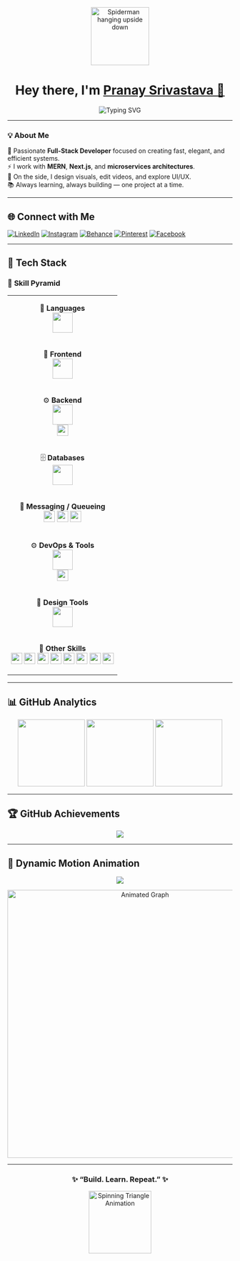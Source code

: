 <!-- ✨ Beautiful, Animated GitHub Profile README for Pranay Srivastava -->

<p align="center">
  <img src="https://camo.githubusercontent.com/12d6b6809cf088e774815e1cc5565e489544278786d1da14dd8295277e419619/68747470733a2f2f6d65646961342e67697068792e636f6d2f6d656469612f76312e59326c6b505463354d4749334e6a4578616e4a6b4e6a4a7465486f355a4778704f576835644467324d5442774e6a6c785a6d316d6158563559324e6d4d3368694d57347862695a6c634431324d563970626e526c636d35686246396e61575a66596e6c666157516d5933513963772f764b684b73794546564b344975454b7a57592f67697068792e676966" width="130" alt="Spiderman hanging upside down"/>
</p>

<h1 align="center">Hey there, I'm <a href="https://github.com/Pranay623" target="_blank">Pranay Srivastava 👋</a></h1>

<p align="center">
  <img src="https://readme-typing-svg.herokuapp.com?font=Poppins&size=25&duration=3500&pause=1000&color=00E0FF&center=true&vCenter=true&width=600&lines=Full+Stack+Developer;Creative+Designer;Open+Source+Contributor;Tech+Explorer+🚀" alt="Typing SVG" />
</p>


---

### 💡 About Me  
🎯 Passionate **Full-Stack Developer** focused on creating fast, elegant, and efficient systems.  
⚡ I work with **MERN**, **Next.js**, and **microservices architectures**.  
🎨 On the side, I design visuals, edit videos, and explore UI/UX.  
📚 Always learning, always building — one project at a time.

---

## 🌐 Connect with Me  

[![LinkedIn](https://img.shields.io/badge/LinkedIn-0077B5?style=flat-square&logo=linkedin&logoColor=white)](https://linkedin.com/in/PranaySrivastava)
[![Instagram](https://img.shields.io/badge/Instagram-E4405F?style=flat-square&logo=instagram&logoColor=white)](https://instagram.com/_srivastava_pranay_)
[![Behance](https://img.shields.io/badge/Behance-1769ff?style=flat-square&logo=behance&logoColor=white)](https://behance.net/PranaySrivastava)
[![Pinterest](https://img.shields.io/badge/Pinterest-E60023?style=flat-square&logo=pinterest&logoColor=white)](https://pinterest.com/srivastavapranay623)
[![Facebook](https://img.shields.io/badge/Facebook-1877F2?style=flat-square&logo=facebook&logoColor=white)](https://facebook.com/PranaySrivastava)

---

## 🧠 Tech Stack  

### 🔺 **Skill Pyramid**

<div align="center">
  
<table>
<tr>
<td align="center" width="100%">
  
🧩 **Languages**
<br/>
<img src="https://skillicons.dev/icons?i=c,cpp,python,javascript" height="45"/>

</td>
</tr>

<tr>
<td align="center" width="100%">
  
🎨 **Frontend**
<br/>
<img src="https://skillicons.dev/icons?i=html,css,react,next,tailwind,bootstrap" height="45"/>

</td>
</tr>

<tr>
<td align="center" width="100%">
  
⚙️ **Backend**
<br/>
<img src="https://skillicons.dev/icons?i=nodejs,express,django,graphql" height="45"/>  
<img src="https://img.shields.io/badge/NATS-0094FF?style=flat&logo=natsdotio&logoColor=white" height="25"/>

</td>
</tr>

<tr>
<td align="center" width="100%">
  
🗄️ **Databases**
<br/>
<img src="https://skillicons.dev/icons?i=mongodb,postgresql,firebase,redis" height="45"/>

</td>
</tr>

<tr>
<td align="center" width="100%">
  
🔁 **Messaging / Queueing**
<br/>
<img src="https://img.shields.io/badge/QStash-0094FF?style=flat&logo=vercel&logoColor=white" height="25"/>
<img src="https://img.shields.io/badge/Redis%20PubSub-DC382D?style=flat&logo=redis&logoColor=white" height="25"/>
<img src="https://img.shields.io/badge/NATS-007ACC?style=flat&logo=natsdotio&logoColor=white" height="25"/>

</td>
</tr>

<tr>
<td align="center" width="100%">
  
⚙️ **DevOps & Tools**
<br/>
<img src="https://skillicons.dev/icons?i=git,github,docker,postman,vercel,heroku,netlify" height="45"/>  
<img src="https://img.shields.io/badge/Load%20Balancer-0066CC?style=flat&logo=nginx&logoColor=white" height="25"/>

</td>
</tr>

<tr>
<td align="center" width="100%">
  
🎨 **Design Tools**
<br/>
<img src="https://skillicons.dev/icons?i=figma,ps,ai,pr" height="45"/>

</td>
</tr>

<tr>
<td align="center" width="100%">
  
🧠 **Other Skills**
<br/>
<img src="https://img.shields.io/badge/REST%20APIs-02569B?style=flat&logo=swagger&logoColor=white" height="25"/>
<img src="https://img.shields.io/badge/JWT-000000?style=flat&logo=jsonwebtokens&logoColor=white" height="25"/>
<img src="https://img.shields.io/badge/OAuth2-3E8EDE?style=flat&logo=auth0&logoColor=white" height="25"/>
<img src="https://img.shields.io/badge/Rate%20Limiting-0078D4?style=flat&logo=nginx&logoColor=white" height="25"/>
<img src="https://img.shields.io/badge/Caching-FFB100?style=flat&logo=redis&logoColor=white" height="25"/>
<img src="https://img.shields.io/badge/OOP-008080?style=flat&logo=python&logoColor=white" height="25"/>
<img src="https://img.shields.io/badge/DSA-FF6600?style=flat&logo=cplusplus&logoColor=white" height="25"/>
<img src="https://img.shields.io/badge/Software%20Architecture-6E44FF?style=flat&logo=gitbook&logoColor=white" height="25"/>

</td>
</tr>
</table>

</div>

---

## 📊 GitHub Analytics  

<div align="center">
  <img src="https://github-readme-stats.vercel.app/api?username=Pranay623&show_icons=true&theme=tokyonight&hide_border=false" height="150"/>
  <img src="https://github-readme-streak-stats.herokuapp.com?user=Pranay623&theme=tokyonight&hide_border=false" height="150"/>
  <img src="https://github-readme-stats.vercel.app/api/top-langs?username=Pranay623&layout=compact&theme=tokyonight&hide_border=false" height="150"/>
</div>

---

## 🏆 GitHub Achievements  

<p align="center">
  <img src="https://github-profile-trophy.vercel.app/?username=Pranay623&theme=radical&no-bg=true&no-frame=true&margin-w=8" />
</p>

---

## 🌊 Dynamic Motion Animation  

<p align="center">
  <img src="https://capsule-render.vercel.app/api?type=waving&height=200&color=0:00C2FF,100:7B68EE&text=Keep%20Creating,%20Keep%20Coding!%20💫&fontAlign=50&fontAlignY=40&fontSize=28&fontColor=ffffff&animation=fadeIn" />
</p>

<p align="center">
  <img src="https://github.com/Pranay623/animated-assets/blob/main/motion-graph.gif?raw=true" width="600" alt="Animated Graph" />
</p>

---


<h3 align="center">✨ “Build. Learn. Repeat.” ✨</h3>

<p align="center">
  <img src="https://github.com/Pranay623/animated-assets/blob/main/triangle-spin.gif?raw=true" width="140" alt="Spinning Triangle Animation"/>
</p>

<!-- Crafted with ❤️ by Pranay Srivastava -->
